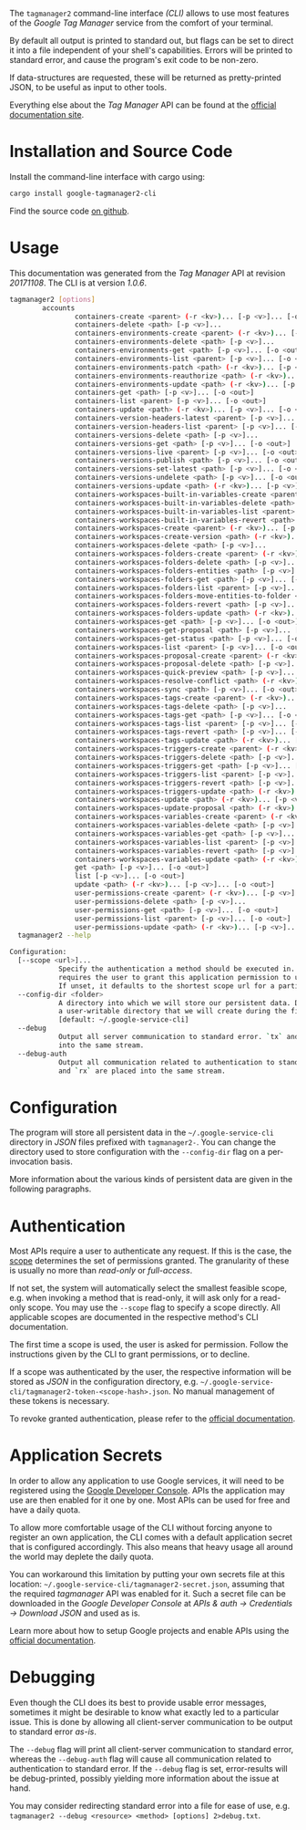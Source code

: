 <!---
DO NOT EDIT !
This file was generated automatically from 'src/mako/cli/README.md.mako'
DO NOT EDIT !
-->
The `tagmanager2` command-line interface *(CLI)* allows to use most features of the *Google Tag Manager* service from the comfort of your terminal.

By default all output is printed to standard out, but flags can be set to direct it into a file independent of your shell's
capabilities. Errors will be printed to standard error, and cause the program's exit code to be non-zero.

If data-structures are requested, these will be returned as pretty-printed JSON, to be useful as input to other tools.

Everything else about the *Tag Manager* API can be found at the
[official documentation site](https://developers.google.com/tag-manager/api/v2/).

# Installation and Source Code

Install the command-line interface with cargo using:

```bash
cargo install google-tagmanager2-cli
```

Find the source code [on github](https://github.com/Byron/google-apis-rs/tree/master/gen/tagmanager2-cli).

# Usage

This documentation was generated from the *Tag Manager* API at revision *20171108*. The CLI is at version *1.0.6*.

```bash
tagmanager2 [options]
        accounts
                containers-create <parent> (-r <kv>)... [-p <v>]... [-o <out>]
                containers-delete <path> [-p <v>]...
                containers-environments-create <parent> (-r <kv>)... [-p <v>]... [-o <out>]
                containers-environments-delete <path> [-p <v>]...
                containers-environments-get <path> [-p <v>]... [-o <out>]
                containers-environments-list <parent> [-p <v>]... [-o <out>]
                containers-environments-patch <path> (-r <kv>)... [-p <v>]... [-o <out>]
                containers-environments-reauthorize <path> (-r <kv>)... [-p <v>]... [-o <out>]
                containers-environments-update <path> (-r <kv>)... [-p <v>]... [-o <out>]
                containers-get <path> [-p <v>]... [-o <out>]
                containers-list <parent> [-p <v>]... [-o <out>]
                containers-update <path> (-r <kv>)... [-p <v>]... [-o <out>]
                containers-version-headers-latest <parent> [-p <v>]... [-o <out>]
                containers-version-headers-list <parent> [-p <v>]... [-o <out>]
                containers-versions-delete <path> [-p <v>]...
                containers-versions-get <path> [-p <v>]... [-o <out>]
                containers-versions-live <parent> [-p <v>]... [-o <out>]
                containers-versions-publish <path> [-p <v>]... [-o <out>]
                containers-versions-set-latest <path> [-p <v>]... [-o <out>]
                containers-versions-undelete <path> [-p <v>]... [-o <out>]
                containers-versions-update <path> (-r <kv>)... [-p <v>]... [-o <out>]
                containers-workspaces-built-in-variables-create <parent> [-p <v>]... [-o <out>]
                containers-workspaces-built-in-variables-delete <path> [-p <v>]...
                containers-workspaces-built-in-variables-list <parent> [-p <v>]... [-o <out>]
                containers-workspaces-built-in-variables-revert <path> [-p <v>]... [-o <out>]
                containers-workspaces-create <parent> (-r <kv>)... [-p <v>]... [-o <out>]
                containers-workspaces-create-version <path> (-r <kv>)... [-p <v>]... [-o <out>]
                containers-workspaces-delete <path> [-p <v>]...
                containers-workspaces-folders-create <parent> (-r <kv>)... [-p <v>]... [-o <out>]
                containers-workspaces-folders-delete <path> [-p <v>]...
                containers-workspaces-folders-entities <path> [-p <v>]... [-o <out>]
                containers-workspaces-folders-get <path> [-p <v>]... [-o <out>]
                containers-workspaces-folders-list <parent> [-p <v>]... [-o <out>]
                containers-workspaces-folders-move-entities-to-folder <path> (-r <kv>)... [-p <v>]...
                containers-workspaces-folders-revert <path> [-p <v>]... [-o <out>]
                containers-workspaces-folders-update <path> (-r <kv>)... [-p <v>]... [-o <out>]
                containers-workspaces-get <path> [-p <v>]... [-o <out>]
                containers-workspaces-get-proposal <path> [-p <v>]... [-o <out>]
                containers-workspaces-get-status <path> [-p <v>]... [-o <out>]
                containers-workspaces-list <parent> [-p <v>]... [-o <out>]
                containers-workspaces-proposal-create <parent> (-r <kv>)... [-p <v>]... [-o <out>]
                containers-workspaces-proposal-delete <path> [-p <v>]...
                containers-workspaces-quick-preview <path> [-p <v>]... [-o <out>]
                containers-workspaces-resolve-conflict <path> (-r <kv>)... [-p <v>]...
                containers-workspaces-sync <path> [-p <v>]... [-o <out>]
                containers-workspaces-tags-create <parent> (-r <kv>)... [-p <v>]... [-o <out>]
                containers-workspaces-tags-delete <path> [-p <v>]...
                containers-workspaces-tags-get <path> [-p <v>]... [-o <out>]
                containers-workspaces-tags-list <parent> [-p <v>]... [-o <out>]
                containers-workspaces-tags-revert <path> [-p <v>]... [-o <out>]
                containers-workspaces-tags-update <path> (-r <kv>)... [-p <v>]... [-o <out>]
                containers-workspaces-triggers-create <parent> (-r <kv>)... [-p <v>]... [-o <out>]
                containers-workspaces-triggers-delete <path> [-p <v>]...
                containers-workspaces-triggers-get <path> [-p <v>]... [-o <out>]
                containers-workspaces-triggers-list <parent> [-p <v>]... [-o <out>]
                containers-workspaces-triggers-revert <path> [-p <v>]... [-o <out>]
                containers-workspaces-triggers-update <path> (-r <kv>)... [-p <v>]... [-o <out>]
                containers-workspaces-update <path> (-r <kv>)... [-p <v>]... [-o <out>]
                containers-workspaces-update-proposal <path> (-r <kv>)... [-p <v>]... [-o <out>]
                containers-workspaces-variables-create <parent> (-r <kv>)... [-p <v>]... [-o <out>]
                containers-workspaces-variables-delete <path> [-p <v>]...
                containers-workspaces-variables-get <path> [-p <v>]... [-o <out>]
                containers-workspaces-variables-list <parent> [-p <v>]... [-o <out>]
                containers-workspaces-variables-revert <path> [-p <v>]... [-o <out>]
                containers-workspaces-variables-update <path> (-r <kv>)... [-p <v>]... [-o <out>]
                get <path> [-p <v>]... [-o <out>]
                list [-p <v>]... [-o <out>]
                update <path> (-r <kv>)... [-p <v>]... [-o <out>]
                user-permissions-create <parent> (-r <kv>)... [-p <v>]... [-o <out>]
                user-permissions-delete <path> [-p <v>]...
                user-permissions-get <path> [-p <v>]... [-o <out>]
                user-permissions-list <parent> [-p <v>]... [-o <out>]
                user-permissions-update <path> (-r <kv>)... [-p <v>]... [-o <out>]
  tagmanager2 --help

Configuration:
  [--scope <url>]...
            Specify the authentication a method should be executed in. Each scope
            requires the user to grant this application permission to use it.
            If unset, it defaults to the shortest scope url for a particular method.
  --config-dir <folder>
            A directory into which we will store our persistent data. Defaults to
            a user-writable directory that we will create during the first invocation.
            [default: ~/.google-service-cli]
  --debug
            Output all server communication to standard error. `tx` and `rx` are placed
            into the same stream.
  --debug-auth
            Output all communication related to authentication to standard error. `tx`
            and `rx` are placed into the same stream.

```

# Configuration

The program will store all persistent data in the `~/.google-service-cli` directory in *JSON* files prefixed with `tagmanager2-`.  You can change the directory used to store configuration with the `--config-dir` flag on a per-invocation basis.

More information about the various kinds of persistent data are given in the following paragraphs.

# Authentication

Most APIs require a user to authenticate any request. If this is the case, the [scope][scopes] determines the 
set of permissions granted. The granularity of these is usually no more than *read-only* or *full-access*.

If not set, the system will automatically select the smallest feasible scope, e.g. when invoking a
method that is read-only, it will ask only for a read-only scope. 
You may use the `--scope` flag to specify a scope directly. 
All applicable scopes are documented in the respective method's CLI documentation.

The first time a scope is used, the user is asked for permission. Follow the instructions given 
by the CLI to grant permissions, or to decline.

If a scope was authenticated by the user, the respective information will be stored as *JSON* in the configuration
directory, e.g. `~/.google-service-cli/tagmanager2-token-<scope-hash>.json`. No manual management of these tokens
is necessary.

To revoke granted authentication, please refer to the [official documentation][revoke-access].

# Application Secrets

In order to allow any application to use Google services, it will need to be registered using the 
[Google Developer Console][google-dev-console]. APIs the application may use are then enabled for it
one by one. Most APIs can be used for free and have a daily quota.

To allow more comfortable usage of the CLI without forcing anyone to register an own application, the CLI
comes with a default application secret that is configured accordingly. This also means that heavy usage
all around the world may deplete the daily quota.

You can workaround this limitation by putting your own secrets file at this location: 
`~/.google-service-cli/tagmanager2-secret.json`, assuming that the required *tagmanager* API 
was enabled for it. Such a secret file can be downloaded in the *Google Developer Console* at 
*APIs & auth -> Credentials -> Download JSON* and used as is.

Learn more about how to setup Google projects and enable APIs using the [official documentation][google-project-new].


# Debugging

Even though the CLI does its best to provide usable error messages, sometimes it might be desirable to know
what exactly led to a particular issue. This is done by allowing all client-server communication to be 
output to standard error *as-is*.

The `--debug` flag will print all client-server communication to standard error, whereas the `--debug-auth` flag
will cause all communication related to authentication to standard error.
If the `--debug` flag is set, error-results will be debug-printed, possibly yielding more information about the 
issue at hand.

You may consider redirecting standard error into a file for ease of use, e.g. `tagmanager2 --debug <resource> <method> [options] 2>debug.txt`.


[scopes]: https://developers.google.com/+/api/oauth#scopes
[revoke-access]: http://webapps.stackexchange.com/a/30849
[google-dev-console]: https://console.developers.google.com/
[google-project-new]: https://developers.google.com/console/help/new/